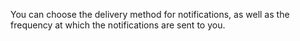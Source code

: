 You can choose the delivery method for notifications, as well as the frequency at which the notifications are sent to you.